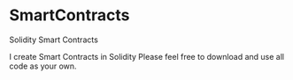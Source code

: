 # SmartContracts
Solidity Smart Contracts

I create Smart Contracts in Solidity
Please feel free to download and use all code as your own.
